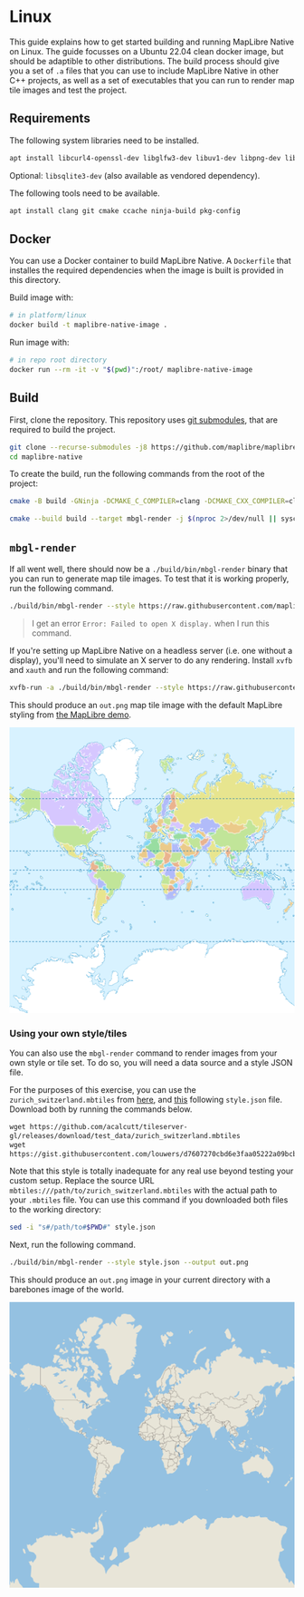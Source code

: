 # Linux

This guide explains how to get started building and running MapLibre Native on Linux. The guide focusses on a Ubuntu 22.04 clean docker image, but should be adaptible to other distributions. The build process should give you a set of `.a` files that you can use to include MapLibre Native in other C++ projects, as well as a set of executables that you can run to render map tile images and test the project.

## Requirements

The following system libraries need to be installed.

```bash
apt install libcurl4-openssl-dev libglfw3-dev libuv1-dev libpng-dev libicu-dev libjpeg8-dev libwebp-dev xvfb
```

Optional: `libsqlite3-dev` (also available as vendored dependency).

The following tools need to be available.

```bash
apt install clang git cmake ccache ninja-build pkg-config
```

## Docker

You can use a Docker container to build MapLibre Native. A `Dockerfile` that installes the required dependencies when the image is built is provided in this directory.

Build image with:
```bash
# in platform/linux
docker build -t maplibre-native-image .
```

Run image with:
```bash
# in repo root directory
docker run --rm -it -v "$(pwd)":/root/ maplibre-native-image
```

## Build

First, clone the repository. This repository uses [git submodules](https://git-scm.com/book/en/v2/Git-Tools-Submodules), that are required to build the project.

```bash
git clone --recurse-submodules -j8 https://github.com/maplibre/maplibre-native.git
cd maplibre-native
```

To create the build, run the following commands from the root of the project:

```bash
cmake -B build -GNinja -DCMAKE_C_COMPILER=clang -DCMAKE_CXX_COMPILER=clang++ -DCMAKE_BUILD_TYPE=RelWithDebInfo -DMLN_WITH_CLANG_TIDY=OFF -DMLN_WITH_COVERAGE=OFF -DMLN_DRAWABLE_RENDERER=ON -DCMAKE_BUILD_WITH_INSTALL_RPATH=ON
```

```bash
cmake --build build --target mbgl-render -j $(nproc 2>/dev/null || sysctl -n hw.ncpu 2>/dev/null)
```

## `mbgl-render`

If all went well, there should now be a `./build/bin/mbgl-render` binary that you can run to generate map tile images. To test that it is working properly, run the following command.

```bash
./build/bin/mbgl-render --style https://raw.githubusercontent.com/maplibre/demotiles/gh-pages/style.json --output out.png
```

> I get an error `Error: Failed to open X display.` when I run this command.

If you're setting up MapLibre Native on a headless server (i.e. one without a display), you'll need to simulate an X server to do any rendering. Install `xvfb` and `xauth` and run the following command:

```bash
xvfb-run -a ./build/bin/mbgl-render --style https://raw.githubusercontent.com/maplibre/demotiles/gh-pages/style.json --output out.png
```

This should produce an `out.png` map tile image with the default MapLibre styling from [the MapLibre demo](https://maplibre.org/).

![Sample image of world from mbgl-render command](/misc/sample-maplibre-style-mbgl-render-out.png)

### Using your own style/tiles 

You can also use the `mbgl-render` command to render images from your own style or tile set. To do so, you will need a data source and a style JSON file.

For the purposes of this exercise, you can use the `zurich_switzerland.mbtiles` from [here](https://github.com/acalcutt/tileserver-gl/releases/download/test_data/zurich_switzerland.mbtiles), and [this](https://gist.github.com/louwers/d7607270cbd6e3faa05222a09bcb8f7d) following `style.json` file. Download both by running the commands below.

```
wget https://github.com/acalcutt/tileserver-gl/releases/download/test_data/zurich_switzerland.mbtiles
wget https://gist.githubusercontent.com/louwers/d7607270cbd6e3faa05222a09bcb8f7d/raw/4e9532e1760717865df8aeff08f9bcf100f9e8c4/style.json
```

Note that this style is totally inadequate for any real use beyond testing your custom setup. Replace the source URL `mbtiles:///path/to/zurich_switzerland.mbtiles` with the actual path to your `.mbtiles` file. You can use this command if you downloaded both files to the working directory:

```bash
sed -i "s#/path/to#$PWD#" style.json 
```

Next, run the following command.

```bash
./build/bin/mbgl-render --style style.json --output out.png
```

This should produce an `out.png` image in your current directory with a barebones image of the world.

![Sample image of world from mbgl-render command](/misc/sample-barebones-mbgl-render-out.png)